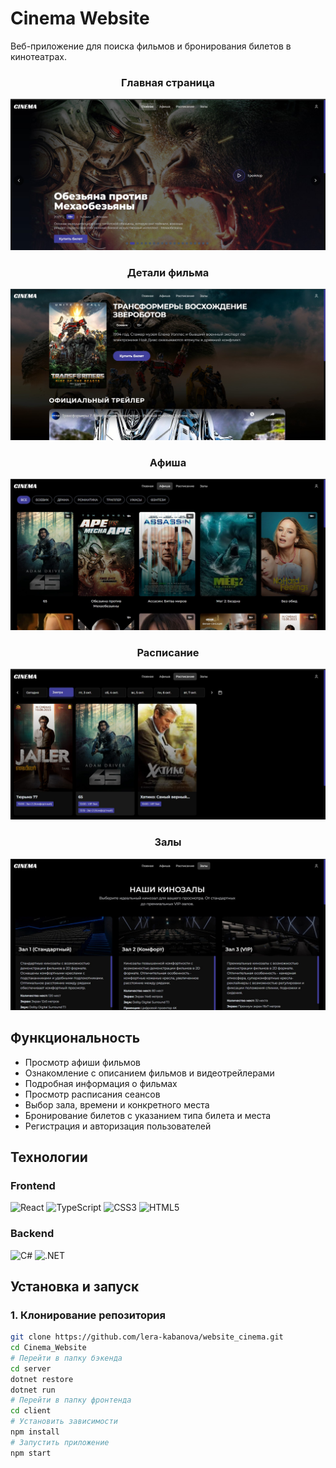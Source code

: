 ﻿# Cinema Website

Веб-приложение для поиска фильмов и бронирования билетов в кинотеатрах.

<div align="center">

### Главная страница
![Главная страница](screenshots/main-page.jpg)

### Детали фильма
![Описание фильма](screenshots/movie-card.jpg)

### Афиша
![Выбор мест](screenshots/afisha.jpg)

### Расписание
![Выбор мест](screenshots/schedule.jpg)

### Залы
![Выбор мест](screenshots/halls.jpg)
</div>

## Функциональность

- Просмотр афиши фильмов
- Ознакомление с описанием фильмов и видеотрейлерами
- Подробная информация о фильмах
- Просмотр расписания сеансов
- Выбор зала, времени и конкретного места
- Бронирование билетов с указанием типа билета и места
- Регистрация и авторизация пользователей

## Технологии

### Frontend
![React](https://img.shields.io/badge/React-20232A?style=for-the-badge&logo=react&logoColor=61DAFB)
![TypeScript](https://img.shields.io/badge/TypeScript-007ACC?style=for-the-badge&logo=typescript&logoColor=white)
![CSS3](https://img.shields.io/badge/CSS3-1572B6?style=for-the-badge&logo=css3&logoColor=white)
![HTML5](https://img.shields.io/badge/HTML5-E34F26?style=for-the-badge&logo=html5&logoColor=white)

### Backend
![C#](https://img.shields.io/badge/C%23-239120?style=for-the-badge&logo=c-sharp&logoColor=white)
![.NET](https://img.shields.io/badge/.NET-512BD4?style=for-the-badge&logo=dotnet&logoColor=white)

## Установка и запуск

### 1. Клонирование репозитория
```bash
git clone https://github.com/lera-kabanova/website_cinema.git
cd Cinema_Website
# Перейти в папку бэкенда 
cd server
dotnet restore
dotnet run
# Перейти в папку фронтенда
cd client
# Установить зависимости
npm install
# Запустить приложение
npm start

